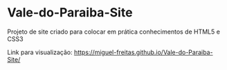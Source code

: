 # Vale-do-Paraiba-Site
 Projeto de site criado para colocar em prática conhecimentos de HTML5 e CSS3

Link para visualização: https://miguel-freitas.github.io/Vale-do-Paraiba-Site/
